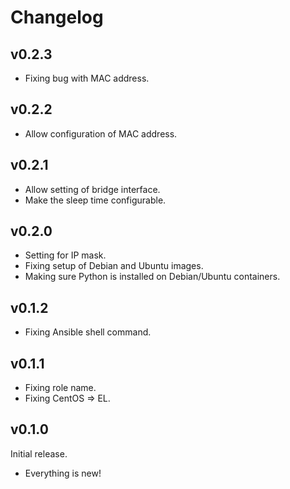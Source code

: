# Changelog

## v0.2.3

- Fixing bug with MAC address.

## v0.2.2

- Allow configuration of MAC address.

## v0.2.1

- Allow setting of bridge interface.
- Make the sleep time configurable.

## v0.2.0

- Setting for IP mask.
- Fixing setup of Debian and Ubuntu images.
- Making sure Python is installed on Debian/Ubuntu containers.

## v0.1.2

- Fixing Ansible shell command.

## v0.1.1

- Fixing role name.
- Fixing CentOS => EL.

## v0.1.0

Initial release.

- Everything is new!
